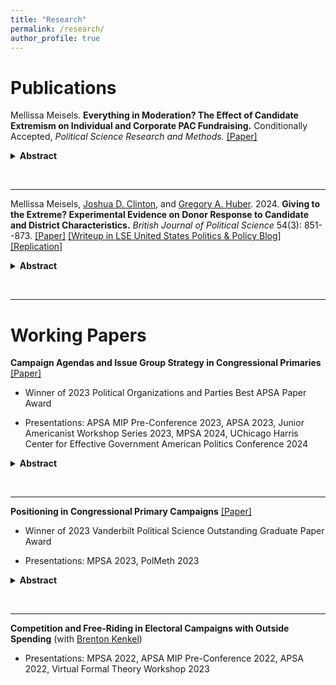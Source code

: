 ```yaml
---
title: "Research"
permalink: /research/
author_profile: true
---
```


# Publications
Mellissa Meisels. **Everything in Moderation? The Effect of Candidate Extremism on Individual and Corporate PAC Fundraising.** Conditionally Accepted, *Political Science Research and Methods.* [\[Paper\]](/files/EIM_MM.pdf)

<details>
  <summary><b>Abstract</b></summary>
<i>Do ideologically extreme candidates enjoy fundraising advantages over more moderate candidates? Extant work documents a relationship between candidates' positions and campaign contributions subnationally and in donor surveys, yet identification challenges have hampered investigation in the congressional context. I employ a close primaries regression discontinuity design to examine how ``as-if random" nominations of extreme versus moderate House candidates influence general election contributions from individual donors and corporate PACs from 1980 to 2020. Results at both the nominee and contributor levels demonstrate that corporate PACs financially penalize extremists while individual donors respond similarly to extreme and moderate candidates. These findings contribute to ongoing debates regarding the extent and nature of campaign contributors' role in congressional polarization.</i>
</details>

&nbsp;  

---

Mellissa Meisels, [Joshua D. Clinton](https://www.joshclinton.com/), and [Gregory A. Huber](https://huber.research.yale.edu/). 2024. **Giving to the Extreme? Experimental Evidence on Donor Response to Candidate and District Characteristics.** *British Journal of Political Science* 54(3): 851--873. [\[Paper\]](https://doi.org/10.1017/S0007123423000650) [\[Writeup in LSE United States Politics & Policy Blog\]](https://blogs.lse.ac.uk/usappblog/2024/02/08/political-donors-prefer-extreme-candidates-but-the-competitiveness-of-the-election-and-their-opponents-views-matter-too/) [\[Replication\]](https://dataverse.harvard.edu/dataset.xhtml?persistentId=doi:10.7910/DVN/Q1X3RZ) 

<details>
  <summary><b>Abstract</b></summary>
<i>How does candidate ideology affect donors' contribution decisions in U.S. House elections? Studies of donor motivations have struggled with confounding of candidate, donor, and district characteristics in observational data and the difficulty of assessing trade-offs in surveys. We investigate how these factors affect contribution decisions using experimental vignettes administered to 7,000 verified midterm donors. While ideological congruence influences donors' likelihood of contributing to a candidate, district competitiveness and opponent extremity are equally important. Moreover, the response to ideology is asymmetric and heterogeneous: donors penalize more moderate candidates five times more heavily than more extreme candidates, with the most extreme donors exhibiting the greatest preference for candidates even more extreme than themselves. Republicans also exhibit a greater relative preference for extremism than Democrats, although partisan differences are smaller than differences by donor extremism. Our findings suggest that strategic considerations matter, and donors incentivize candidate extremism even more than previously thought.</i>
</details>

&nbsp;  

---

# Working Papers

**Campaign Agendas and Issue Group Strategy in Congressional Primaries** [\[Paper\]](/files/Meisels_CampaignIssueGroups.pdf)

* Winner of 2023 Political Organizations and Parties Best APSA Paper Award

* Presentations: APSA MIP Pre-Conference 2023, APSA 2023, Junior Americanist Workshop Series 2023, MPSA 2024, UChicago Harris Center for Effective Government American Politics Conference 2024

<details>
  <summary><b>Abstract</b></summary>
<i>Which candidates do issue PACs support in House primaries? Competing theories suggest a focus on either friendly incumbents or new potential allies, yet evaluating divergent predictions requires data on candidates’ agendas. I leverage original issue platform text from campaign websites, FEC receipts, and bill summaries to measure campaign attention, PAC funding, and legislative activity across nine major issue areas from 2016 to 2022. I use various within–candidate research designs to show that candidates who prioritize an issue raise more money from PACs related to the issue, and these “issue champions” enjoy double the incumbency advantage in issue PAC fundraising compared to others — a difference not attributable to differences in subsequent legislative activity. These results illuminate the beginning of legislator–group relationships by providing new evidence that issue groups rely on campaign rhetoric in primaries to identify and foster connections with potential champions of their cause.</i>
</details>
   
&nbsp;  

---

**Positioning in Congressional Primary Campaigns** [\[Paper\]](/files/MM_PCPC.pdf)

* Winner of 2023 Vanderbilt Political Science Outstanding Graduate Paper Award

* Presentations: MPSA 2023, PolMeth 2023

<details>
  <summary><b>Abstract</b></summary>
<i>The concept of campaign positioning is integral to theoretical investigation of elections, representation, and political behavior, yet empirical studies rely upon proxy measures that may not reflect candidates’ public campaign positions. Leveraging original data on issue platforms from the campaign websites of 2016---2022 congressional primary candidates, I introduce a new measure based directly on candidates’ own campaign positions during the increasingly important primary election stage. Primary campaign positions are temporally dynamic, straightforward to validate, and clearly recover a recognizable liberal--conservative dimension. The utility of the measure is demonstrated with an application to an ongoing debate about whether nationalization mitigates candidates' district ties, wherein I find that primary candidates' rhetoric varies systematically with district partisanship. Estimating primary candidates' positions independently of campaign receipts and roll--call voting facilitates future investigation into the substantive relationships between public campaign rhetoric, financial contributions, and subsequent legislative behavior.</i>
</details>


&nbsp;  

---
**Competition and Free-Riding in Electoral Campaigns with Outside Spending** (with [Brenton Kenkel](https://bkenkel.com/))

* Presentations: MPSA 2022, APSA MIP Pre-Conference 2022, APSA 2022, Virtual Formal Theory Workshop 2023
